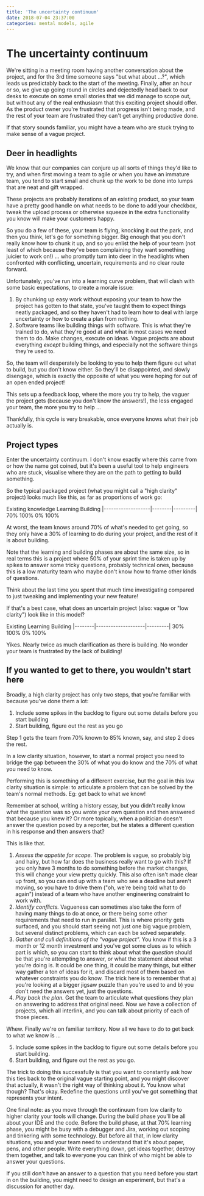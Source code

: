 ```yaml
---
title: 'The uncertainty continuum'
date: 2018-07-04 23:37:00
categories: mental models, agile
---
```


# The uncertainty continuum

We're sitting in a meeting room having another conversation about the project, and for the 3rd time someone says "but what about ...?", which leads us predictably back to the start of the meeting. Finally, after an hour or so, we give up going round in circles and dejectedly head back to our desks to execute on some small stories that we did manage to scope out, but without any of the real enthusiasm that this exciting project should offer. As the product owner you're frustrated that progress isn't being made, and the rest of your team are frustrated they can't get anything productive done.

If that story sounds familiar, you might have a team who are stuck trying to make sense of a vague project.

## Deer in headlights

We know that our companies can conjure up all sorts of things they'd like to try, and when first moving a team to agile or when you have an immature team, you tend to start small and chunk up the work to be done into lumps that are neat and gift wrapped.

These projects are probably iterations of an existing product, so your team have a pretty good handle on what needs to be done to add your checkbox, tweak the upload process or otherwise squeeze in the extra functionality you know will make your customers happy.

So you do a few of these, your team is flying, knocking it out the park, and then you think, let's go for something bigger. Big enough that you don't really know how to chunk it up, and so you enlist the help of your team (not least of which because they've been complaining they want something juicier to work on!) ... who promptly turn into deer in the headlights when confronted with conflicting, uncertain, requirements and no clear route forward.

Unfortunately, you've run into a learning curve problem, that will clash with some basic expectations, to create a morale issue:

1. By chunking up easy work without exposing your team to how the project has gotten to that state, you've taught them to expect things neatly packaged, and so they haven't had to learn how to deal with large uncertainty or how to create a plan from nothing.
2. Software teams like building things with software. This is what they're trained to do, what they're good at and what in most cases we need them to do. Make changes, execute on ideas. Vague projects are about everything *except* building things, and especially not the software things they're used to.

So, the team will desperately be looking to you to help them figure out what to build, but you don't know either. So they'll be disappointed, and slowly disengage, which is exactly the opposite of what you were hoping for out of an open ended project!

This sets up a feedback loop, where the more you try to help, the vaguer the project gets (because you don't know the answers!), the less engaged your team, the more you try to help ...

Thankfully, this cycle is very breakable, once everyone knows what their job actually is.

## Project types

Enter the uncertainty continuum. I don't know exactly where this came from or how the name got coined, but it's been a useful tool to help engineers who are stuck, visualise where they are on the path to getting to build something.

So the typical packaged project (what you might call a "high clarity" project) looks much like this, as far as proportions of work go:

 Existing knowledge  Learning Building
|-------------------|--------|---------|
                   70%  100%  0%   100%

At worst, the team knows around 70% of what's needed to get going, so they only have a 30% of learning to do during your project, and the rest of it is about building.

Note that the learning and building phases are about the same size, so in real terms this is a project where 50% of your sprint time is taken up by spikes to answer some tricky questions, probably technical ones, because this is a low maturity team who maybe don't know how to frame other kinds of questions.

Think about the last time you spent that much time investigating compared to just tweaking and implementing your new feature!

If that's a best case, what does an uncertain project (also: vague or "low clarity") look like in this model?

 Existing  Learning            Building
|--------|--------------------|---------|
      30%               100% 0%   100%

Yikes. Nearly twice as much clarification as there is building. No wonder your team is frustrated by the lack of building!

## If you wanted to get to there, you wouldn't start here

Broadly, a high clarity project has only two steps, that you're familiar with because you've done them a lot:

1. Include some spikes in the backlog to figure out some details before you start building
2. Start building, figure out the rest as you go

Step 1 gets the team from 70% known to 85% known, say, and step 2 does the rest.

In a low clarity situation, however, to start a normal project you need to bridge the gap between the 30% of what you do know and the 70% of what you need to know.

Performing this is something of a different exercise, but the goal in this low clarity situation is simple: to articulate a problem that can be solved by the team's normal methods. Eg: get back to what we know!

Remember at school, writing a history essay, but you didn't really know what the question was so you wrote your own question and then answered that because you knew it? Or more topically, when a politician doesn't answer the question posed by a reporter, but he states a different question in his response and then answers that?

This is like that.

1. *Assess the appetite for scope.* The problem is vague, so probably big and hairy, but how far does the business really want to go with this? If you only have 3 months to do something before the market changes, this will change your view pretty quickly. This also often isn't made clear up front, so you can end up with a team who see a deadline but aren't moving, so you have to drive them ("oh, we're being told what to do again") instead of a team who have another engineering constraint to work with.
2. *Identify conflicts.* Vagueness can sometimes also take the form of having many things to do at once, or there being some other requirements that need to run in parallel. This is where priority gets surfaced, and you should start seeing not just one big vague problem, but several distinct problems, which can each be solved separately.
3. *Gather and cull definitions of the "vague project".* You know if this is a 3 month or 12 month investment and you've got some clues as to which part is which, so you can start to think about what the _question_ should be that you're attempting to answer, or what the statement about what you're doing is. It could be one thing, it could be many things, but either way gather a ton of ideas for it, and discard most of them based on whatever constraints you do know. The trick here is to remember that a) you're looking at a bigger jigsaw puzzle than you're used to and b) you don't need the answers yet, just the questions.
4. *Play back the plan.* Get the team to articulate what questions they plan on answering to address that original need. Now we have a collection of projects, which all interlink, and you can talk about priority of each of those pieces.

Whew. Finally we're on familiar territory. Now all we have to do to get back to what we know is ...

5. Include some spikes in the backlog to figure out some details before you start building.
6. Start building, and figure out the rest as you go.

The trick to doing this successfully is that you want to constantly ask how this ties back to the original vague starting point, and you might discover that actually, it wasn't the right way of thinking about it. You know what though? That's okay. Redefine the questions until you've got something that represents your intent.

One final note: as you move through the continuum from low clarity to higher clarity your tools will change. During the build phase you'll be all about your IDE and the code. Before the build phase, at that 70% learning phase, you might be busy with a debugger and Jira, working out scoping and tinkering with some technology. But before all that, in low clarity situations, you and your team need to understand that it's about paper, pens, and other people. Write everything down, get ideas together, destroy them together, and talk to everyone you can think of who might be able to answer your questions.

If you still don't have an answer to a question that you need before you start in on the building, you might need to design an experiment, but that's a discussion for another day.

